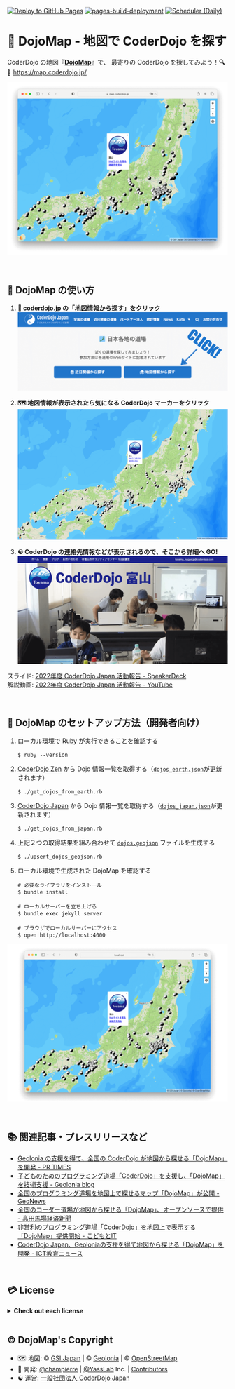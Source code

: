 [![Deploy to GitHub Pages](https://github.com/coderdojo-japan/map.coderdojo.jp/actions/workflows/deploy_to_pages.yml/badge.svg)](https://github.com/coderdojo-japan/map.coderdojo.jp/actions/workflows/deploy_to_pages.yml) [![pages-build-deployment](https://github.com/coderdojo-japan/map.coderdojo.jp/actions/workflows/pages/pages-build-deployment/badge.svg)](https://github.com/coderdojo-japan/map.coderdojo.jp/actions/workflows/pages/pages-build-deployment) [![Scheduler (Daily)](https://github.com/coderdojo-japan/map.coderdojo.jp/actions/workflows/scheduler_daily.yml/badge.svg)](https://github.com/coderdojo-japan/map.coderdojo.jp/actions/workflows/scheduler_daily.yml)

# :japan: DojoMap - 地図で CoderDojo を探す

CoderDojo の地図『**[DojoMap](https://map.coderdojo.jp/)**』で、
最寄りの CoderDojo を探してみよう！:mag: :dash: 
https://map.coderdojo.jp/

[![DojoMap](https://github.com/coderdojo-japan/map.coderdojo.jp/blob/main/images/cover.png?raw=true)](https://map.coderdojo.jp/)

<br>

## :beginner: DojoMap の使い方

1. **:japan: [coderdojo.jp](https://coderdojo.jp/#dojos) の「地図情報から探す」をクリック**
   [![CoderDojo Japan](https://github.com/coderdojo-japan/map.coderdojo.jp/blob/main/images/instruction-1.png?raw=true)](https://coderdojo.jp/#dojos)

2. **:world_map: 地図情報が表示されたら気になる CoderDojo マーカーをクリック**
   [![DojoMap](https://github.com/coderdojo-japan/map.coderdojo.jp/blob/main/images/instruction-2.png?raw=true)](https://map.coderdojo.jp/)

3. **:yin_yang: CoderDojo の連絡先情報などが表示されるので、そこから詳細へ GO!**
   [![CoderDojo 富山](https://github.com/coderdojo-japan/map.coderdojo.jp/blob/main/images/instruction-3.png?raw=true)](https://toyamanagaejp.wixsite.com/website)

スライド: [2022年度 CoderDojo Japan 活動報告 - SpeakerDeck](https://speakerdeck.com/coderdojojapan/coderdojo-japan-in-2022)<br>
解説動画: [2022年度 CoderDojo Japan 活動報告 - YouTube](https://youtu.be/m1eoqFy0BW8?t=2575)

<br>

## :gem: DojoMap のセットアップ方法（開発者向け）

1. ローカル環境で Ruby が実行できることを確認する
   ```
   $ ruby --version
   ```   

1. [CoderDojo Zen](https://zen.coderdojo.com/) から Dojo 情報一覧を取得する（[`dojos_earth.json`](https://github.com/coderdojo-japan/map.coderdojo.jp/blob/main/dojos_earth.json)が更新されます）
   ```
   $ ./get_dojos_from_earth.rb
   ```

1. [CoderDojo Japan](http://coderdojo.jp/) から Dojo 情報一覧を取得する（[`dojos_japan.json`](https://github.com/coderdojo-japan/map.coderdojo.jp/blob/main/dojos_japan.json)が更新されます）
   ```
   $ ./get_dojos_from_japan.rb
   ```

1. 上記２つの取得結果を組み合わせて [`dojos.geojson`](https://github.com/coderdojo-japan/map.coderdojo.jp/blob/main/dojos.geojson) ファイルを生成する
   ```
   $ ./upsert_dojos_geojson.rb
   ```

1. ローカル環境で生成された DojoMap を確認する
   ```
   # 必要なライブラリをインストール
   $ bundle install
   
   # ローカルサーバーを立ち上げる
   $ bundle exec jekyll server
   
   # ブラウザでローカルサーバーにアクセス
   $ open http://localhost:4000
   ```

![ローカル環境で確認している様子のスクショ](https://raw.githubusercontent.com/coderdojo-japan/map.coderdojo.jp/main/images/localhost.png)

<br>

## :books: 関連記事・プレスリリースなど

- [Geolonia の支援を得て、全国の CoderDojo が地図から探せる「DojoMap」を開発 - PR TIMES](https://prtimes.jp/main/html/rd/p/000000008.000038935.html)
- [子どものためのプログラミング道場「CoderDojo」を支援し、「DojoMap」を技術支援 - Geolonia blog](https://blog.geolonia.com/2022/11/30/support-coderdojo.html)
- [全国のプログラミング道場を地図上で探せるマップ「DojoMap」が公開 - GeoNews](https://geo-news.jp/archives/5499)
- [全国のコーダー道場が地図から探せる「DojoMap」、オープンソースで提供 - 高田馬場経済新聞](https://takadanobaba.keizai.biz/headline/1002/)
- [非営利のプログラミング道場「CoderDojo」を地図上で表示する「DojoMap」提供開始 - こどもとIT](https://edu.watch.impress.co.jp/docs/news/1460906.html)
- [CoderDojo Japan、Geoloniaの支援を得て地図から探せる「DojoMap」を開発 - ICT教育ニュース](https://ict-enews.net/2022/12/05coderdojo-japan/)

<br>

## :credit_card: License

<details>
  <summary><strong>Check out each license</strong></summary>
  
This web application is developed with many other brilliant works!   
Check out the followings if you are interested in. :wink:

<h3>Libraries & Icons</h3>

The libraries like [RubyGems](https://rubygems.org/) used in this web application have their own licenses. Say, DojoMap uses [Jekyll](https://jekyllrb.com/), which is licensed under the terms of the [MIT License](http://opensource.org/licenses/MIT).

This repository may also use icons created by [Font Awesome](http://fontawesome.io/), licensed under SIL OFL 1.1, and [Twemoji](https://github.com/twitter/twemoji), created by Twitter, licensed under the [MIT License](http://opensource.org/licenses/MIT).

Thanks for their great works to make this app published! :sparkling_heart: 

<h3>Logos & Photos</h3>

The images, such as logos and photos of [each dojo](http://coderdojo.jp/#dojos), are NOT published under the following license. Contact its owner, like the maintainer of linked external website, before using them. :relieved: 

<h3>Codes & Others</h3>

The source codes, such as HTML/CSS/JavaScript and Ruby codes not declared above, are published under **[The MIT License](https://opensource.org/licenses/MIT)** below. Feel free to refer, copy, or share them. And contact `info@coderdojo.jp` if you find something unclear.

Copyright &copy; [一般社団法人 CoderDojo Japan](https://coderdojo.jp/about-coderdojo-japan)

Permission is hereby granted, free of charge, to any person obtaining a copy of this software and associated documentation files (the "Software"), to deal in the Software without restriction, including without limitation the rights to use, copy, modify, merge, publish, distribute, sublicense, and/or sell copies of the Software, and to permit persons to whom the Software is furnished to do so, subject to the following conditions:

The above copyright notice and this permission notice shall be included in all copies or substantial portions of the Software.

THE SOFTWARE IS PROVIDED "AS IS", WITHOUT WARRANTY OF ANY KIND, EXPRESS OR IMPLIED, INCLUDING BUT NOT LIMITED TO THE WARRANTIES OF MERCHANTABILITY, FITNESS FOR A PARTICULAR PURPOSE AND NONINFRINGEMENT. IN NO EVENT SHALL THE AUTHORS OR COPYRIGHT HOLDERS BE LIABLE FOR ANY CLAIM, DAMAGES OR OTHER LIABILITY, WHETHER IN AN ACTION OF CONTRACT, TORT OR OTHERWISE, ARISING FROM, OUT OF OR IN CONNECTION WITH THE SOFTWARE OR THE USE OR OTHER DEALINGS IN THE SOFTWARE.
</details>

<br>

## :copyright: DojoMap's Copyright

- :world_map: 地図: &copy; [GSI Japan](https://www.gsi.go.jp/) | &copy; [Geolonia](https://geolonia.com/) | &copy; [OpenStreetMap](https://www.openstreetmap.org/)
- :busts_in_silhouette: 開発: [@champierre](https://github.com/champierre) | [@YassLab](https://github.com/yasslab) Inc. | [Contributors](https://github.com/coderdojo-japan/map.coderdojo.jp/graphs/contributors)
- :yin_yang: 運営: [一般社団法人 CoderDojo Japan](https://coderdojo.jp/about-coderdojo-japan)
